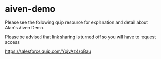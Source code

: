 # aiven-demo

Please see the following quip resource for explanation and detail about Alan's Aiven Demo.

Please be advised that link sharing is turned off so you will have to request access.  

https://salesforce.quip.com/YxjvAz4soBau
